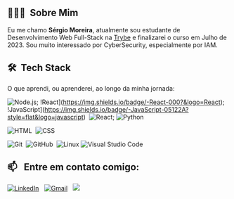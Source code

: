 <!--
**sergiomoreirasjr/sergiomoreirasjr** is a ✨ _special_ ✨ repository because its `README.md` (this file) appears on your GitHub profile.

Here are some ideas to get you started:

- 🔭 I’m currently working on ...
- 🌱 I’m currently learning ...
- 👯 I’m looking to collaborate on ...
- 🤔 I’m looking for help with ...
- 💬 Ask me about ...
- 📫 How to reach me: ...
- 😄 Pronouns: ...
- ⚡ Fun fact: ...
-->

## 👨🏻‍💻 &nbsp;Sobre Mim
Eu me chamo **Sérgio Moreira**, atualmente sou estudante de Desenvolvimento Web Full-Stack na [Trybe](https://www.betrybe.com/) e finalizarei o curso em Julho de 2023. Sou muito interessado por CyberSecurity, especialmente por IAM.

## 🛠 &nbsp;Tech Stack
O que aprendi, ou aprenderei, ao longo da minha jornada:

![Node.js](https://img.shields.io/badge/-Node.js-000?&logo=node.js); !React](https://img.shields.io/badge/-React-000?&logo=React); !JavaScript](https://img.shields.io/badge/-JavaScript-05122A?style=flat&logo=javascript)&nbsp; ![React](https://img.shields.io/badge/-React-000?&logo=React); ![Python](https://img.shields.io/badge/-Python-05122A?style=flat&logo=python)&nbsp;

![HTML](https://img.shields.io/badge/-HTML-05122A?style=flat&logo=HTML5)&nbsp; ![CSS](https://img.shields.io/badge/-CSS-05122A?style=flat&logo=CSS3&logoColor=1572B6)&nbsp;

![Git](https://img.shields.io/badge/-Git-05122A?style=flat&logo=git)&nbsp; ![GitHub](https://img.shields.io/badge/-GitHub-05122A?style=flat&logo=github)&nbsp; ![Linux](https://img.shields.io/badge/-Linux-000?&logo=Linux) ![Visual Studio Code](https://img.shields.io/badge/-Visual%20Studio%20Code-05122A?style=flat&logo=visual-studio-code&logoColor=007ACC)&nbsp;

<link rel="stylesheet" href="https://cdn.jsdelivr.net/gh/devicons/devicon@v2.15.1/devicon.min.css">
<i class="devicon-git-plain-wordmark colored"></i>

## 📫 &nbsp; Entre em contato comigo:

<a href="https://www.linkedin.com/in/abhishek-singh-dhadwal/"><img alt="LinkedIn" src="https://img.shields.io/badge/linkedin%20-%230077B5.svg?&style=flat&logo=linkedin&logoColor=white"/></a> &nbsp;
<a href="mailto:dhadwal1507@gmail.com"><img alt="Gmail" src="https://img.shields.io/badge/Gmail-D14836?style=flat&logo=gmail&logoColor=white" /></a> &nbsp;
<a href="https://instagram.com/abhi_1507"><img src="https://img.shields.io/badge/-@abhi__1507_-E4405F?style=flat&logo=Instagram&logoColor=white"/></a> &nbsp;
